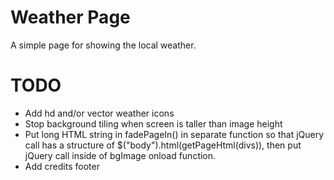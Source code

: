 # Weather Page
A simple page for showing the local weather.

# TODO
* Add hd and/or vector weather icons
* Stop background tiling when screen is taller than image height
* Put long HTML string in fadePageIn() in separate function so that jQuery call has a structure of $("body").html(getPageHtml(divs)), then put jQuery call inside of bgImage onload function.
* Add credits footer